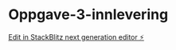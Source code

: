 # Oppgave-3-innlevering

[Edit in StackBlitz next generation editor ⚡️](https://stackblitz.com/~/github.com/yaye2881/Oppgave-3-innlevering)